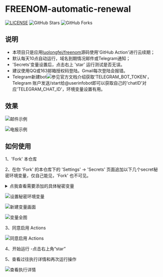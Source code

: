 # FREENOM-automatic-renewal
[![LICENSE](https://img.shields.io/github/license/mashape/apistatus.svg?style=flat-square&label=LICENSE)](https://github.com/Lancenas/freenom-automatic-renewal/blob/master/LICENSE)
![GitHub Stars](https://img.shields.io/github/stars/Lancenas/freenom-automatic-renewal.svg?style=flat-square&label=Stars&logo=github)
![GitHub Forks](https://img.shields.io/github/forks/Lancenas/freenom-automatic-renewal.svg?style=flat-square&label=Forks&logo=github)
## 说明
- 本项目只是应用[luolongfei/freenom](https://github.com/luolongfei)源码使用'GitHub Action'进行云续期；
- 默认每天10点自动运行，域名到期情况邮件或Telegram通知；
- 'Secrets'变量设置后，点击右上 'star' 运行测试是否无误。
- 建议使用QQ或163邮箱授权码登陆。Gmail每次登陆会报错。
- Telegram新建bot![参见官方文档介绍](https://core.telegram.org/bots#6-botfather)获取'TELEGRAM_BOT_TOKEN'，Telegram 账户发送/start给@userinfobot即可以获取自己的'chatID'对应'TELEGRAM_CHAT_ID'，环境变量设置有用。

## 效果
![邮件示例](https://s1.ax1x.com/2020/07/12/U8DDc4.png "邮件内容")  

![电报示例](https://s1.ax1x.com/2020/07/12/U8yhCV.png "电报通知")  

## 如何使用
1、'Fork' 本仓库

2、在你 'Fork' 的本仓库下的 'Settings' -> 'Secrets' 页面追加以下几个secret秘密环境变量，仅自己能见，'Fork' 也不可见。

<details>
    <summary>点我查看需要添加的具体秘密变量</summary>
<br>

| 变量名 | 含义 | 默认值 | 是否必须 | 备注 |
| :---: | :---: | :---: | :---: | :---: |
| FREENOM_USERNAME | freenom 账户 | - | 是 | 只支持邮箱账户，不支持也不打算支持第三方社交账户登录 |
| FREENOM_PASSWORD | freenom 密码 | - | 是 | 某些特殊字符可能需要转义，具体参考`.env.example`文件内的注释，应该没人会设置那么变态的密码吧 |
| MULTIPLE_ACCOUNTS | 多账户支持 | - | 否 | 多个账户和密码的格式必须是“`<账户1>@<密码1>\|<账户2>@<密码2>\|<账户3>@<密码3>`”，如果设置了多账户，上面的`FREENOM_USERNAME`和`FREENOM_PASSWORD`可不设置 |
| MAIL_USERNAME | 机器人邮箱账户 | - | 是 | 支持`Gmail`、`QQ邮箱`以及`163邮箱`，尽可能使用`163邮箱`或者`QQ邮箱`，而非之前推荐的`Gmail`。因为谷歌的安全机制，每次在新设备登录 `Gmail` 都会先被限制，需要手动解除限制才行，而`Github Actions`每次创建的虚拟环境都会分配一个新的设备`IP`，相当于每次都是从新设备登录`Gmail`，而我们不可能每次都去手动为`Gmail`解除登录限制，所以这种机制会导致无法发出通知邮件。具体的配置方法参考「 [配置发信邮箱](#--配置发信邮箱) 」 |
| MAIL_PASSWORD | 机器人邮箱密码 | - | 是 | `Gmail`填密码，`QQ邮箱`或`163邮箱`填授权码 |
| TO | 接收通知的邮箱 | - | 是 | 你自己最常用的邮箱，推荐使用`QQ邮箱`，用来接收机器人邮箱发出的域名相关邮件 |
| MAIL_ENABLE | 是否启用邮件推送功能 | true | 否 | `true`：启用<br>`false`：不启用<br>默认启用，如果设为`false`，不启用邮件推送功能，则上面的`MAIL_USERNAME`、`MAIL_PASSWORD`、`TO`变量变为非必须，可不设置 |
| TELEGRAM_CHAT_ID | 你的`chat_id` | - | 否 | 通过发送`/start`给`@userinfobot`可以获取自己的`id` |
| TELEGRAM_BOT_TOKEN | 你的`Telegram bot`的`token` | - | 否 ||
| TELEGRAM_BOT_ENABLE | 是否启用`Telegram Bot`推送功能 | false | 否 | `true`：启用<br>`false`：不启用<br>默认不启用，如果设为`true`，则必须设置上面的`TELEGRAM_CHAT_ID`和`TELEGRAM_BOT_TOKEN`变量 |
| NOTICE_FREQ | 通知频率 | 1 | 否 | `0`：仅当有续期操作的时候<br>`1`：每次执行 |

（注：你只用关注上面表格中的必须项，非必须项可不设置，将保持默认值。更多相关变量的含义、格式以及默认值，请参考本项目的`.env.example`文件内的注释）

</details>

![设置秘密环境变量](https://s1.ax1x.com/2020/07/12/U8rjd1.png "设置秘密环境变量")

![新建变量画面](https://s1.ax1x.com/2020/07/12/U8spRO.png "新建变量画面")

![变量全图](https://s1.ax1x.com/2020/07/12/U8B3e1.png "变量全图")

3、同意启用 Actions

![同意启用 Actions](https://s1.ax1x.com/2020/07/09/UeRusP.png "同意启用 Actions")

4、开始运行
-点击右上角“star”

5、查看过往执行详情和再次运行操作

 ![查看执行详情](https://s1.ax1x.com/2020/07/12/U8H18e.gif "再次执行详情")
